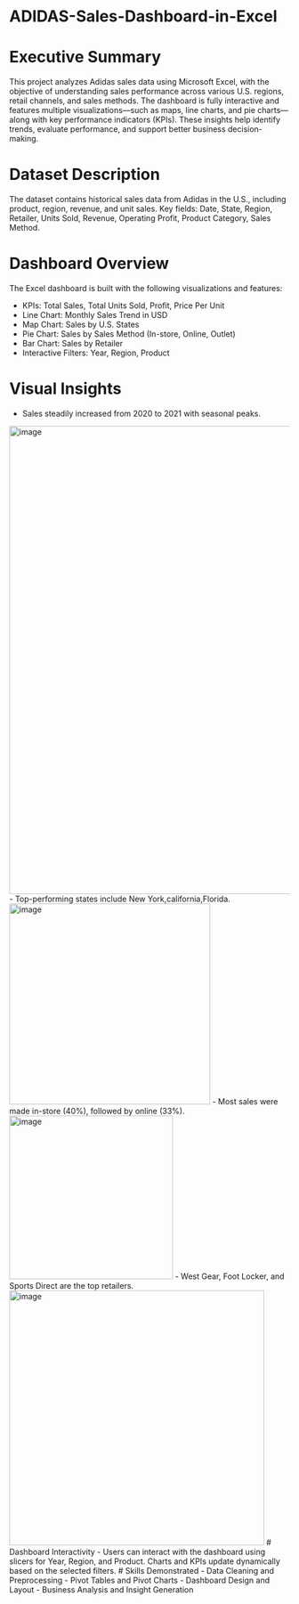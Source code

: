 # ADIDAS-Sales-Dashboard-in-Excel
# Executive Summary
This project analyzes Adidas sales data using Microsoft Excel, with the objective of understanding sales performance across various U.S. regions, retail channels, and sales methods. The dashboard is fully interactive and features multiple visualizations—such as maps, line charts, and pie charts—along with key performance indicators (KPIs). These insights help identify trends, evaluate performance, and support better business decision-making.
# Dataset Description
The dataset contains historical sales data from Adidas in the U.S., including product, region, revenue, and unit sales. Key fields: Date, State, Region, Retailer, Units Sold, Revenue, Operating Profit, Product Category, Sales Method.
# Dashboard Overview
The Excel dashboard is built with the following visualizations and features:
- KPIs: Total Sales, Total Units Sold, Profit, Price Per Unit
- Line Chart: Monthly Sales Trend in USD
- Map Chart: Sales by U.S. States
- Pie Chart: Sales by Sales Method (In-store, Online, Outlet)
- Bar Chart: Sales by Retailer
- Interactive Filters: Year, Region, Product
# Visual Insights
- Sales steadily increased from 2020 to 2021 with seasonal peaks.
<img width="841" alt="image" src="https://github.com/user-attachments/assets/388f6890-50e4-4b6a-b213-55f4127798b6" />
- Top-performing states include New York,california,Florida.
<img width="361" alt="image" src="https://github.com/user-attachments/assets/48b06a0d-7dcc-4a4e-82dc-bfee81d3075f" />
- Most sales were made in-store (40%), followed by online (33%).
<img width="294" alt="image" src="https://github.com/user-attachments/assets/81342bfd-7299-4911-8a6c-6ed4f5ee5cbf" />
- West Gear, Foot Locker, and Sports Direct are the top retailers.
<img width="458" alt="image" src="https://github.com/user-attachments/assets/7fcb4578-5dce-4468-8053-4d12cdf24f75" />
# Dashboard Interactivity
- Users can interact with the dashboard using slicers for Year, Region, and Product. Charts and KPIs update dynamically based on the selected filters.
# Skills Demonstrated
- Data Cleaning and Preprocessing
- Pivot Tables and Pivot Charts
- Dashboard Design and Layout
- Business Analysis and Insight Generation

